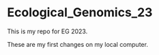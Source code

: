# Ecological_Genomics_23

This is my repo for EG 2023.

These are my first changes on my local computer.
